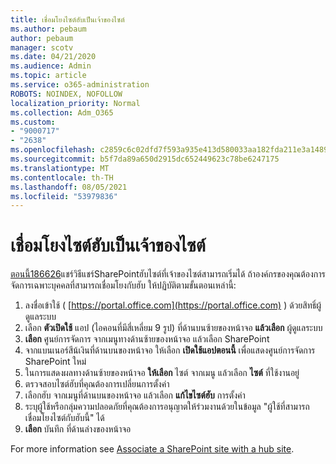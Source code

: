 ```yaml
---
title: เชื่อมโยงไซต์ฮับเป็นเจ้าของไซต์
ms.author: pebaum
author: pebaum
manager: scotv
ms.date: 04/21/2020
ms.audience: Admin
ms.topic: article
ms.service: o365-administration
ROBOTS: NOINDEX, NOFOLLOW
localization_priority: Normal
ms.collection: Adm_O365
ms.custom:
- "9000717"
- "2638"
ms.openlocfilehash: c2859c6c02dfd7f593a935e413d580033aa182fda211e3a1489b43fddc067c6c
ms.sourcegitcommit: b5f7da89a650d2915dc652449623c78be6247175
ms.translationtype: MT
ms.contentlocale: th-TH
ms.lasthandoff: 08/05/2021
ms.locfileid: "53979836"
---
```

# <a name="associate-hub-sites-as-site-owner"></a>เชื่อมโยงไซต์ฮับเป็นเจ้าของไซต์

[ตอนนี้186626](https://admin.microsoft.com/Adminportal/Home?source=applauncher#/MessageCenter?id=MC186626)แชร์วิธีแชร์SharePointฮับไซต์ที่เจ้าของไซต์สามารถเริ่มได้ ถ้าองค์กรของคุณต้องการจัดการเฉพาะบุคคลที่สามารถเชื่อมโยงกับฮับ ให้ปฏิบัติตามขั้นตอนเหล่านี้: 

1. ลงชื่อเข้าใช้ ( [https://portal.office.com](https://portal.office.com) ) ด้วยสิทธิ์ผู้ดูแลระบบ
2. เลือก **ตัวเปิดใช้** แอป (ไอคอนที่มีสี่เหลี่ยม 9 รูป) ที่ด้านบนซ้ายของหน้าจอ **แล้วเลือก** ผู้ดูแลระบบ
3. **เลือก** ศูนย์การจัดการ จากเมนูทางด้านซ้ายของหน้าจอ แล้วเลือก SharePoint 
4. จากแบนเนอร์สีน้เงินที่ด้านบนของหน้าจอ ให้เลือก **เปิดใช้แอปตอนนี้** เพื่อแสดงศูนย์การจัดการ SharePoint ใหม่
5. ในการแสดงผลทางด้านซ้ายของหน้าจอ **ให้เลือก** ไซต์ จากเมนู แล้วเลือก **ไซต์** ที่ใช้งานอยู่
6. ตรวจสอบไซต์ฮับที่คุณต้องการเปลี่ยนการตั้งค่า
7. เลือกฮับ จากเมนูที่ด้านบนของหน้าจอ แล้วเลือก **แก้ไขไซต์ฮับ** การตั้งค่า
8. ระบุผู้ใช้หรือกลุ่มความปลอดภัยที่คุณต้องการอนุญาตให้ร่วมงานด้วยในข้อมูล "ผู้ใช้ที่สามารถเชื่อมโยงไซต์กับฮับนี้" ได้
9. **เลือก** บันทึก ที่ด้านล่างของหน้าจอ

For more information see [Associate a SharePoint site with a hub site](https://support.office.com/article/associate-a-sharepoint-site-with-a-hub-site-ae0009fd-af04-4d3d-917d-88edb43efc05). 